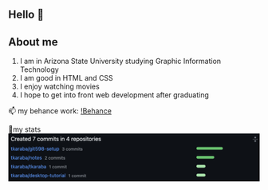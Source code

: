 ## Hello 👋

## About me
1. I am in Arizona State University studying Graphic Information Technology
2. I am good in HTML and CSS
3. I enjoy watching movies
4. I hope to get into front web development after graduating

📫 my behance work: [ !Behance](https://www.behance.net/tabitha_karaba)

🔭my stats ![Project Screenshot](image.png)


<!--
**tkaraba/tkaraba** is a ✨ _special_ ✨ repository because its `README.md` (this file) appears on your GitHub profile.



- 🔭 I’m currently working on ...
- 🌱 I’m currently learning ...
- 👯 I’m looking to collaborate on ...
- 🤔 I’m looking for help with ...
- 💬 Ask me about ...
- 📫 How to reach me: ...
- 😄 Pronouns: ...
- ⚡ Fun fact: ...
-->
